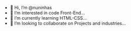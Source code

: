 - 👋 Hi, I’m @nuninhas
- 👀 I’m interested in code Front-End...
- 🌱 I’m currently learning HTML-CSS...
- 💞️ I’m looking to collaborate on Projects and industries...


